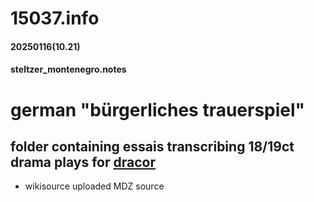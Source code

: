 # 15037.info
#### 20250116(10.21)
#### steltzer_montenegro.notes
# german "bürgerliches trauerspiel"
folder containing essais transcribing 18/19ct drama plays for [dracor](https://dracor.org)
----
- wikisource uploaded MDZ source
